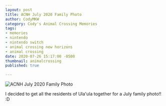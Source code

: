 ```yaml
---
layout: post
title: ACNH July 2020 Family Photo
author: CodyMKW
category: Cody's Animal Crossing Memories
tags:
- memories
- nintendo
- nintendo switch
- animal crossing new horizons
- animal crossing
date: 2020-07-26 15:17:00 -0500
thumbnail: animalcrossing
published: true

---
```

![ACNH July 2020 Family Photo](https://pbs.twimg.com/media/Ed3D1QVVoAI4k0E?format=jpg&name=large)

I decided to get all the residents of Ula'ula together for a July family photo!! :D
